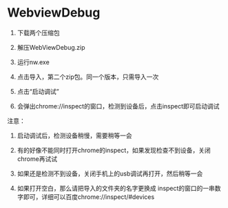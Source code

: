 # WebviewDebug

1. 下载两个压缩包

2. 解压WebViewDebug.zip

3. 运行nw.exe

4. 点击导入，第二个zip包。同一个版本，只需导入一次

5. 点击“启动调试”

6. 会弹出chrome://inspect的窗口，检测到设备后，点击inspect即可启动调试

注意：

1. 启动调试后，检测设备稍慢，需要稍等一会

2. 有的好像不能同时打开chrome的inspect，如果发现检查不到设备，关闭chrome再试试

3. 如果还是检测不到设备，关闭手机上的usb调试再打开，然后稍等一会

4. 如果打开空白，那么请把导入的文件夹的名字更换成 inspect的窗口的一串数字即可，详细可以百度chrome://inspect/#devices
